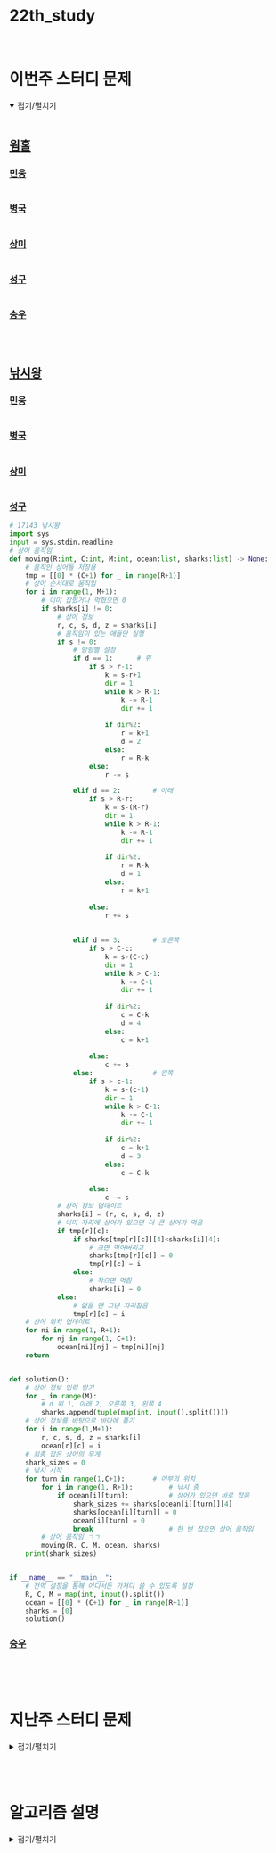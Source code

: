 # 22th_study

<br/>

# 이번주 스터디 문제

<details markdown="1" open>
<summary>접기/펼치기</summary>

<br/>

## [웜홀](https://www.acmicpc.net/problem/1865)

### [민웅](./웜홀/민웅.py)

```py


```

### [병국](./웜홀/병국.py)

```py


```

### [상미](./웜홀/상미.py)

```py

```

### [성구](./웜홀/성구.py)

```py


```

### [승우](./웜홀/승우.py)

```py


```

<br/>

## [낚시왕](https://www.acmicpc.net/problem/17143)

### [민웅](./낚시왕/민웅.py)

```py


```

### [병국](./낚시왕/병국.py)

```py


```

### [상미](./낚시왕/상미.py)

```py

```

### [성구](./낚시왕/성구.py)

```py
# 17143 낚시왕
import sys
input = sys.stdin.readline
# 상어 움직임
def moving(R:int, C:int, M:int, ocean:list, sharks:list) -> None:
    # 움직인 상어들 저장용
    tmp = [[0] * (C+1) for _ in range(R+1)]
    # 상어 순서대로 움직임
    for i in range(1, M+1):
        # 이미 잡혔거나 먹혔으면 0
        if sharks[i] != 0:
            # 상어 정보
            r, c, s, d, z = sharks[i]
            # 움직임이 있는 애들만 실행
            if s != 0:
                # 방향별 설정
                if d == 1:      # 위
                    if s > r-1:
                        k = s-r+1
                        dir = 1
                        while k > R-1:
                            k -= R-1
                            dir += 1
                        
                        if dir%2:
                            r = k+1
                            d = 2
                        else:
                            r = R-k
                    else:
                        r -= s

                elif d == 2:        # 아래
                    if s > R-r:
                        k = s-(R-r)
                        dir = 1
                        while k > R-1:
                            k -= R-1
                            dir += 1
                        
                        if dir%2:
                            r = R-k
                            d = 1
                        else:
                            r = k+1
                            
                    else:
                        r += s
                    
                    
                elif d == 3:        # 오른쪽
                    if s > C-c:
                        k = s-(C-c)
                        dir = 1
                        while k > C-1:
                            k -= C-1
                            dir += 1
                        
                        if dir%2:
                            c = C-k
                            d = 4
                        else:
                            c = k+1
                            
                    else:
                        c += s
                else:               # 왼쪽
                    if s > c-1:
                        k = s-(c-1)
                        dir = 1
                        while k > C-1:
                            k -= C-1
                            dir += 1
                        
                        if dir%2:
                            c = k+1
                            d = 3
                        else:
                            c = C-k
                            
                    else:
                        c -= s
            # 상어 정보 업데이트
            sharks[i] = (r, c, s, d, z)
            # 이미 자리에 상어가 있으면 더 큰 상어가 먹음
            if tmp[r][c]:
                if sharks[tmp[r][c]][4]<sharks[i][4]:
                    # 크면 먹어버리고
                    sharks[tmp[r][c]] = 0
                    tmp[r][c] = i
                else:
                    # 작으면 먹힘
                    sharks[i] = 0
            else:
                # 없을 땐 그냥 자리잡음
                tmp[r][c] = i
    # 상어 위치 업데이트
    for ni in range(1, R+1):
        for nj in range(1, C+1):
            ocean[ni][nj] = tmp[ni][nj]
    return


def solution():
    # 상어 정보 입력 받기
    for _ in range(M):
        # d 위 1, 아래 2, 오른쪽 3, 왼쪽 4
        sharks.append(tuple(map(int, input().split())))
    # 상어 정보를 바탕으로 바다에 풀기
    for i in range(1,M+1):
        r, c, s, d, z = sharks[i]
        ocean[r][c] = i
    # 최종 잡은 상어의 무게
    shark_sizes = 0
    # 낚시 시작
    for turn in range(1,C+1):       # 어부의 위치
        for i in range(1, R+1):         # 낚시 중
            if ocean[i][turn]:          # 상어가 있으면 바로 잡음
                shark_sizes += sharks[ocean[i][turn]][4]
                sharks[ocean[i][turn]] = 0
                ocean[i][turn] = 0
                break                   # 한 번 잡으면 상어 움직임
        # 상어 움직임 ㄱㄱ
        moving(R, C, M, ocean, sharks)
    print(shark_sizes)


if __name__ == "__main__":
    # 전역 설정을 통해 어디서든 가져다 쓸 수 있도록 설정
    R, C, M = map(int, input().split())
    ocean = [[0] * (C+1) for _ in range(R+1)]
    sharks = [0]
    solution()

```

### [승우](./낚시왕/승우.py)

```py


```

</details>

<br/><br/>

# 지난주 스터디 문제

<details markdown="1">
<summary>접기/펼치기</summary>

## [단어 삭제](https://www.codetree.ai/problems/word-delete/description)

### [민웅](./단어%20삭제/민웅.py)

```py
import sys
input = sys.stdin.readline


all_word = list(input().strip())

bomb = list(input().strip())
bl = len(bomb)
stack = []

for i in range(len(all_word)):
    stack.append(all_word[i])
    tmp = len(stack)
    if tmp >= bl and stack[-1] == bomb[-1]:
        if stack[tmp-bl:] == bomb:
            stack = stack[:tmp-bl]
    

print(*stack, sep='')
```

### [병국](./단어%20삭제/병국.py)

```py


```

### [상미](./단어%20삭제/상미.py)

```py


```

### [성구](./단어%20삭제/성구.py)

```py
import sys
input = sys.stdin.readline



string = list(input().strip())
delete = input().strip()

i = 0
while i < len(string):
    if string[i] == delete[0]:
        tmp = string[i:]
        for j in range(1, len(delete)):
            if tmp[j] != delete[j]:
                i += 1
                break
        else:
            string = string[:i]+string[i+len(delete):]
            i = max(0, i -len(delete)-1)
    else:
        i += 1
print("".join(string))

'''
import sys
input = sys.stdin.readline


s = input().strip()
p = input().strip()

while p in s:
    s = s.replace(p, "")
print(s)
'''

```

### [승우](./단어%20삭제/승우.py)

```py

```

## [점프하며 이동하기](https://www.codetree.ai/problems/move-while-jumping/description)

### [민웅](./점프하며%20이동하기/민웅.py)

```py
import sys
from collections import deque
input = sys.stdin.readline

dxy = [(1, -2), (2, -1), (2, 1), (1, 2), (-1, 2), (-2, 1), (-2, -1), (-1, -2)]

N = int(input())

r1, c1, r2, c2 = map(int, input().split())
r1, c1, r2, c2 = r1-1, c1-1, r2-1, c2-1

field = [[0]*N for _ in range(N)]
ans = -1

q = deque()
field[r1][c1] = 1
q.append([r1, c1, 0])

while q:
    x, y, cnt = q.popleft()
    if x == r2 and y == c2:
        ans = cnt
        break

    for d in dxy:
        nx = x + d[0]
        ny = y + d[1]

        if 0 <= nx <= N-1 and 0 <= ny <= N-1:
            if not field[nx][ny]:
                q.append([nx, ny, cnt+1])
                field[nx][ny] = 1
print(ans)

```

### [병국](./점프하며%20이동하기/병국.py)

```py


```

### [상미](./점프하며%20이동하기/상미.py)

```py

```

### [성구](./점프하며%20이동하기/성구.py)

```py
import sys, heapq
input = sys.stdin.readline


def bfs(si:int, sj:int, ei:int, ej:int) -> int:
    que = []
    heapq.heappush(que, (0, si, sj))
    visited= [[0] * N for _ in range(N)]
    visited[si][sj] = 1
    ans = -1
    while que:
        cost, i, j = heapq.heappop(que)
        if i == ei and j == ej:
            ans = cost
            break
        for di, dj in direction:
            ni, nj = i+di, j+dj
            if 0 <= ni < N and 0 <= nj < N and not visited[ni][nj]:
                visited[ni][nj] = 1
                heapq.heappush(que, (cost+1, ni, nj))
    return ans


N = int(input())
si, sj, ei, ej = map(int, input().split())
direction = [(-1, -2), (-2, -1), (-2, 1), (-1, 2), (1, 2), (2, 1), (2, -1), (1, -2)]
print(bfs(si-1, sj-1, ei-1, ej-1))
```

### [승우](./점프하며%20이동하기/승우.py)

```py

```

## [알파벳 조합](https://www.codetree.ai/problems/alphabet-combination/description)

### [민웅](./알파벳%20조합/민웅.py)

```py


```

### [병국](./알파벳%20조합/병국.py)

```py


```

### [상미](./알파벳%20조합/상미.py)

```py


```

### [성구](./알파벳%20조합/성구.py)

```py
import sys
input = sys.stdin.readline

def dfs():
    global ans, cnt
    if len(stack) == N:
        s = "".join(stack)
        if s not in ans:
            ans.add(s)
            print(s)
        if len(ans) >= 10_000:
            return 1
        return 0
    if len(ans) >= 10_000 or cnt >= 10_000:
        return 1
       
    for i in range(N):
        if not visited[i]:
            stack.append(arr[i])
            visited[i] = 1
            if dfs():
                return 1            
            stack.pop()
            visited[i] = 0
    return 0

arr = sorted(list(input().strip()))
N = len(arr)
if len(set(arr)) == 1:
    print("".join(arr))
else:
    visited= [0] * N
    stack = []
    ans = set()
    cnt = 0
    dfs()

```

### [승우](./알파벳%20조합/승우.py)

```py


```

</details>

<br/><br/>

# 알고리즘 설명

<details markdown="1">
<summary>접기/펼치기</summary>



</details>

